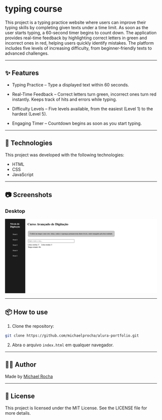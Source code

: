 # typing course

This project is a typing practice website where users can improve their typing skills by completing given texts under a time limit. As soon as the user starts typing, a 60-second timer begins to count down. The application provides real-time feedback by highlighting correct letters in green and incorrect ones in red, helping users quickly identify mistakes. The platform includes five levels of increasing difficulty, from beginner-friendly texts to advanced challenges.

---

## ✨ Features

- Typing Practice – Type a displayed text within 60 seconds.

- Real-Time Feedback – Correct letters turn green, incorrect ones turn red instantly. Keeps track of hits and errors while typing.

- Difficulty Levels – Five levels available, from the easiest (Level 1) to the hardest (Level 5).

- Engaging Timer – Countdown begins as soon as you start typing.

---

## 🚀 Technologies

This project was developed with the following technologies:

- HTML
- CSS 
- JavaScript

---

## 📷 Screenshots

### Desktop
![screenshot-desktop](images/index.png)

---

## 📦 How to use

1. Clone the repository:
```bash
git clone https://github.com/michaelprocha/alura-portfolio.git
```
2. Abra o arquivo `index.html` em qualquer navegador.

---

## 👨‍💻 Author

Made by [Michael Rocha](https://github.com/michaelprocha)

---

## 📄 License

This project is licensed under the MIT License. See the LICENSE file for more details.
